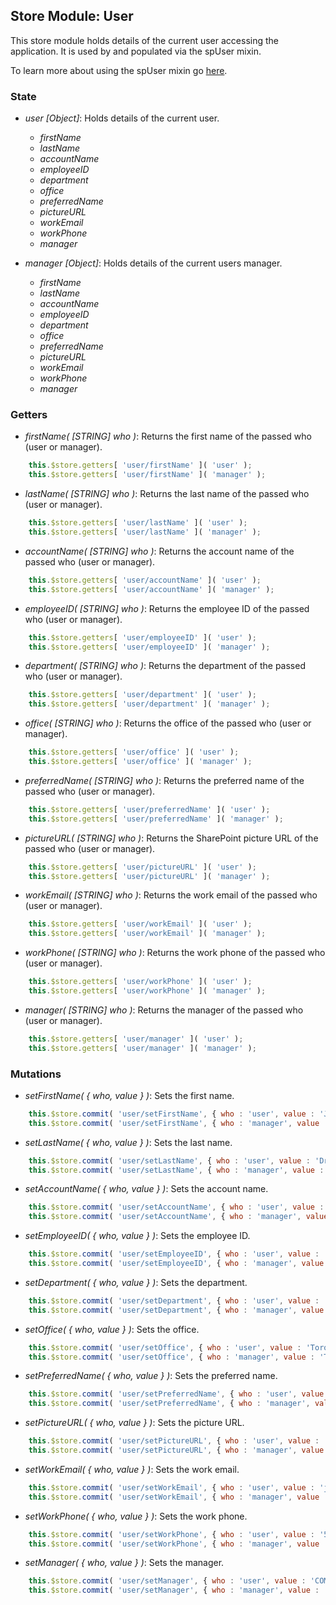 ## Store Module: User

This store module holds details of the current user accessing the application. It is used by and populated via the spUser mixin.

To learn more about using the spUser mixin go <a href="./src/help/mixins/spUser.md">here</a>.

### **State**
- *user [Object]*: Holds details of the current user.
	- *firstName*
	- *lastName*
	- *accountName*
	- *employeeID*
	- *department*
	- *office*
	- *preferredName*
	- *pictureURL*
	- *workEmail*
	- *workPhone*
	- *manager*

- *manager [Object]*: Holds details of the current users manager.
	- *firstName*
	- *lastName*
	- *accountName*
	- *employeeID*
	- *department*
	- *office*
	- *preferredName*
	- *pictureURL*
	- *workEmail*
	- *workPhone*
	- *manager*

### **Getters**
- *firstName( [STRING] who )*: Returns the first name of the passed who (user or manager).

```javascript
	this.$store.getters[ 'user/firstName' ]( 'user' );
    this.$store.getters[ 'user/firstName' ]( 'manager' );
```

- *lastName( [STRING] who )*: Returns the last name of the passed who (user or manager).

```javascript
	this.$store.getters[ 'user/lastName' ]( 'user' );
    this.$store.getters[ 'user/lastName' ]( 'manager' );
```

- *accountName( [STRING] who )*: Returns the account name of the passed who (user or manager).

```javascript
	this.$store.getters[ 'user/accountName' ]( 'user' );
    this.$store.getters[ 'user/accountName' ]( 'manager' );
```

- *employeeID( [STRING] who )*: Returns the employee ID of the passed who (user or manager).

```javascript
	this.$store.getters[ 'user/employeeID' ]( 'user' );
    this.$store.getters[ 'user/employeeID' ]( 'manager' );
```

- *department( [STRING] who )*: Returns the department of the passed who (user or manager).

```javascript
	this.$store.getters[ 'user/department' ]( 'user' );
    this.$store.getters[ 'user/department' ]( 'manager' );
```

- *office( [STRING] who )*: Returns the office of the passed who (user or manager).

```javascript
	this.$store.getters[ 'user/office' ]( 'user' );
    this.$store.getters[ 'user/office' ]( 'manager' );
```

- *preferredName( [STRING] who )*: Returns the preferred name of the passed who (user or manager).

```javascript
	this.$store.getters[ 'user/preferredName' ]( 'user' );
    this.$store.getters[ 'user/preferredName' ]( 'manager' );
```

- *pictureURL( [STRING] who )*: Returns the SharePoint picture URL of the passed who (user or manager).

```javascript
	this.$store.getters[ 'user/pictureURL' ]( 'user' );
    this.$store.getters[ 'user/pictureURL' ]( 'manager' );
```

- *workEmail( [STRING] who )*: Returns the work email of the passed who (user or manager).

```javascript
	this.$store.getters[ 'user/workEmail' ]( 'user' );
    this.$store.getters[ 'user/workEmail' ]( 'manager' );
```

- *workPhone( [STRING] who )*: Returns the work phone of the passed who (user or manager).

```javascript
	this.$store.getters[ 'user/workPhone' ]( 'user' );
    this.$store.getters[ 'user/workPhone' ]( 'manager' );
```

- *manager( [STRING] who )*: Returns the manager of the passed who (user or manager).

```javascript
	this.$store.getters[ 'user/manager' ]( 'user' );
    this.$store.getters[ 'user/manager' ]( 'manager' );
```

### **Mutations**
- *setFirstName( { who, value } )*: Sets the first name.

```javascript
	this.$store.commit( 'user/setFirstName', { who : 'user', value : 'James' } );
    this.$store.commit( 'user/setFirstName', { who : 'manager', value : 'Fred' } );
```

- *setLastName( { who, value } )*: Sets the last name.

```javascript
	this.$store.commit( 'user/setLastName', { who : 'user', value : 'Druhan' } );
    this.$store.commit( 'user/setLastName', { who : 'manager', value : 'Chan' } );
```

- *setAccountName( { who, value } )*: Sets the account name.

```javascript
	this.$store.commit( 'user/setAccountName', { who : 'user', value : 'T0000' } );
    this.$store.commit( 'user/setAccountName', { who : 'manager', value : 'T11111' } );
```

- *setEmployeeID( { who, value } )*: Sets the employee ID.

```javascript
	this.$store.commit( 'user/setEmployeeID', { who : 'user', value : 'COMPANY/T0000' } );
    this.$store.commit( 'user/setEmployeeID', { who : 'manager', value : 'COMPANY/T11111' } );
```

- *setDepartment( { who, value } )*: Sets the department.

```javascript
	this.$store.commit( 'user/setDepartment', { who : 'user', value : 'IT' } );
    this.$store.commit( 'user/setDepartment', { who : 'manager', value : 'IT' } );
```

- *setOffice( { who, value } )*: Sets the office.

```javascript
	this.$store.commit( 'user/setOffice', { who : 'user', value : 'Toronto' } );
    this.$store.commit( 'user/setOffice', { who : 'manager', value : 'Toronto' } );
```

- *setPreferredName( { who, value } )*: Sets the preferred name.

```javascript
	this.$store.commit( 'user/setPreferredName', { who : 'user', value : 'James Druhan' } );
    this.$store.commit( 'user/setPreferredName', { who : 'manager', value : 'Fred Chan' } );
```

- *setPictureURL( { who, value } )*: Sets the picture URL.

```javascript
	this.$store.commit( 'user/setPictureURL', { who : 'user', value : 'http://sharepoint.com/image.jpg' } );
    this.$store.commit( 'user/setPictureURL', { who : 'manager', value : 'http://sharepoint.com/image.jpg' } );
```

- *setWorkEmail( { who, value } )*: Sets the work email.

```javascript
	this.$store.commit( 'user/setWorkEmail', { who : 'user', value : 'jdruhan@company.com' } );
    this.$store.commit( 'user/setWorkEmail', { who : 'manager', value : 'fchan@company.com' } );
```

- *setWorkPhone( { who, value } )*: Sets the work phone.

```javascript
	this.$store.commit( 'user/setWorkPhone', { who : 'user', value : '555-555-5555' } );
    this.$store.commit( 'user/setWorkPhone', { who : 'manager', value : '555-555-5555' } );
```

- *setManager( { who, value } )*: Sets the manager.

```javascript
	this.$store.commit( 'user/setManager', { who : 'user', value : 'COMPANY/T0000' } );
    this.$store.commit( 'user/setManager', { who : 'manager', value : 'COMPANY/T11111' } );
```

